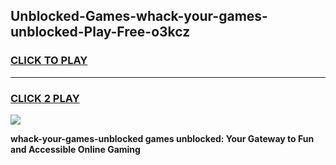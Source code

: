 
## Unblocked-Games-whack-your-games-unblocked-Play-Free-o3kcz
<h3>
<a href="https://premium76.site?title=whack-your-games-unblocked&ref=17A">CLICK TO PLAY</a></h3>
<hr>

<h3>
<a href="https://premium76.site?title=whack-your-games-unblocked&ref=17A">CLICK 2 PLAY</a>
  
</h3>

<a href="https://premium76.site?title=whack-your-games-unblocked&ref=17A"><img src="https://clearcache.store/games.png"></a>


**whack-your-games-unblocked games unblocked: Your Gateway to Fun and Accessible Online Gaming**
